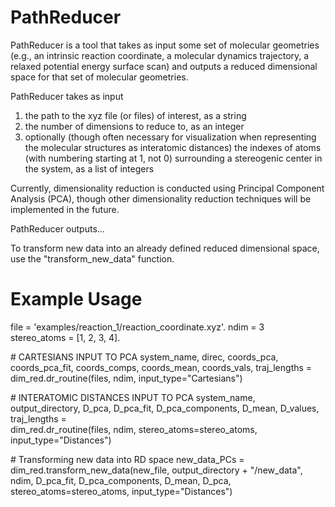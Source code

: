 # PathReducer

PathReducer is a tool that takes as input some set of molecular geometries (e.g., an intrinsic reaction coordinate, a molecular dynamics trajectory, a relaxed potential energy surface scan) and outputs a reduced dimensional space for that set of molecular geometries. 

PathReducer takes as input 
1. the path to the xyz file (or files) of interest, as a string
2. the number of dimensions to reduce to, as an integer
3. optionally (though often necessary for visualization when representing the molecular structures as interatomic distances) the indexes of atoms (with numbering starting at 1, not 0) surrounding a stereogenic center in the system, as a list of integers
  
Currently, dimensionality reduction is conducted using Principal Component Analysis (PCA), though other dimensionality reduction techniques will be implemented in the future.

PathReducer outputs...

To transform new data into an already defined reduced dimensional space, use the "transform_new_data" function.

# Example Usage
file = 'examples/reaction_1/reaction_coordinate.xyz'. 
ndim = 3  
stereo_atoms = [1, 2, 3, 4]. 

\# CARTESIANS INPUT TO PCA
system_name, direc, coords_pca, coords_pca_fit, coords_comps, coords_mean, coords_vals, traj_lengths = \
    dim_red.dr_routine(files, ndim, input_type="Cartesians")

\# INTERATOMIC DISTANCES INPUT TO PCA
system_name, output_directory, D_pca, D_pca_fit, D_pca_components, D_mean, D_values, traj_lengths = \
   dim_red.dr_routine(files, ndim, stereo_atoms=stereo_atoms, input_type="Distances")
   
\# Transforming new data into RD space
new_data_PCs = dim_red.transform_new_data(new_file, output_directory + "/new_data", ndim, D_pca_fit, D_pca_components, D_mean,
                                         D_pca, stereo_atoms=stereo_atoms, input_type="Distances")
